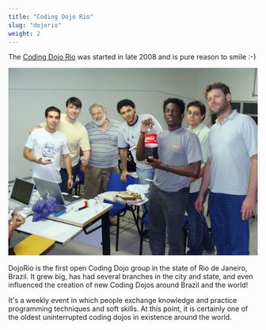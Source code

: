 ```yaml
---
title: "Coding Dojo Rio"
slug: "dojorio"
weight: 2
---
```


The [Coding Dojo Rio](https://dojorio.org) was started in late 2008 and is pure
reason to smile :-)

<img src="images/dojorio.jpg" alt="Coding Dojo Rio party time" class="img-thumbnail">

DojoRio is the first open Coding Dojo group in the state of Rio de Janeiro,
Brazil. It grew big, has had several branches in the city and state, and even
influenced the creation of new Coding Dojos around Brazil and the world!

It's a weekly event in which people exchange knowledge and practice programming
techniques and soft skills. At this point, it is certainly one of the oldest
uninterrupted coding dojos in existence around the world.
